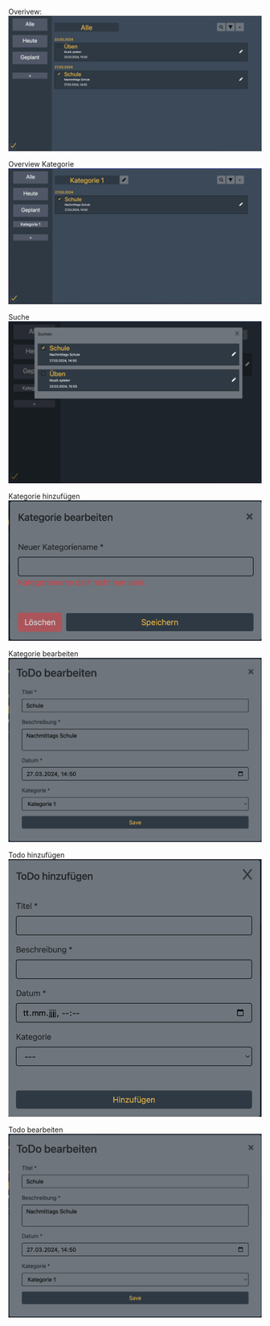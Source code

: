 Overivew:
![overview.png](./assets/overview.png)

Overview Kategorie
![overview_kategorie.png](./assets/overview_kategorie.png)

Suche
![search.png](./assets/search.png)

Kategorie hinzufügen
![addKategorie.png](./assets/addKategorie.png)

Kategorie bearbeiten
![editTodo.png](./assets/editTodo.png)

Todo hinzufügen
![addTodo.png](./assets/addTodo.png)

Todo bearbeiten
![editTodo.png](./assets/editTodo.png)